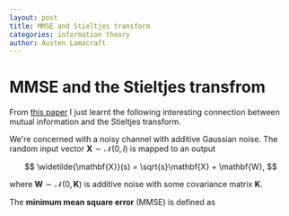 ```yaml
---
layout: post
title: MMSE and Stieltjes transform
categories: information theory
author: Austen Lamacraft
---
```


# MMSE and the Stieltjes transfrom

From [this paper](https://arxiv.org/abs/1710.04580) I just learnt the following interesting connection between mutual information and the Stieltjes transform.

We're concerned with a noisy channel with additive Gaussian noise. The random input vector $\mathbf{X}\sim \mathcal{N}(0,I)$ is mapped to an output

$$
\widetilde{\mathbf{X}}(s) = \sqrt{s}\mathbf{X} + \mathbf{W},
$$

where $\mathbf{W}\sim \mathcal{N}(0,\mathbf{K})$ is additive noise with some covariance matrix $\mathbf{K}$. 

The __minimum mean square error__ (MMSE) is defined as

